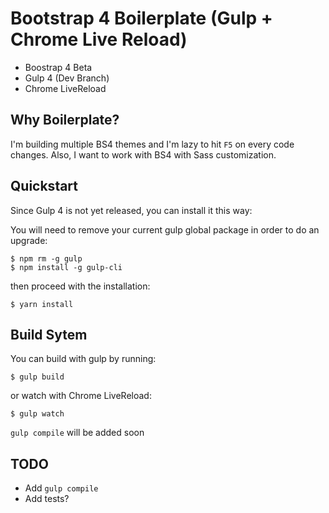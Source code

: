 # Bootstrap 4 Boilerplate (Gulp + Chrome Live Reload)
- Boostrap 4 Beta
- Gulp 4 (Dev Branch)
- Chrome LiveReload

## Why Boilerplate?
I'm building multiple BS4 themes and I'm lazy to hit `F5` on every code changes. Also, I want to work with BS4 with Sass customization.

##  Quickstart

Since Gulp 4 is not yet released, you can install it this way:

You will need to remove your current gulp global package in order to do an upgrade:

```
$ npm rm -g gulp
$ npm install -g gulp-cli
```

then proceed with the installation:

```
$ yarn install
```

## Build Sytem

You can build with gulp by running:

```
$ gulp build
```

or watch with Chrome LiveReload:
```
$ gulp watch
```

`gulp compile` will be added soon

## TODO

- Add `gulp compile`
- Add tests?

